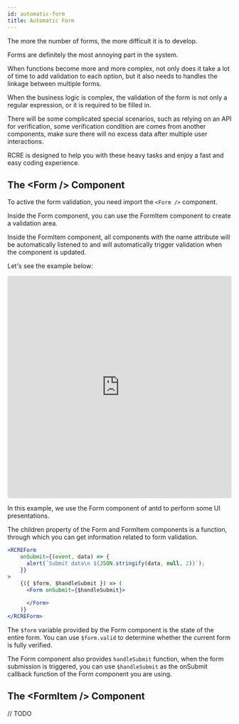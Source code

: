 ```yaml
---
id: automatic-form
title: Automatic Form
---
```


The more the number of forms, the more difficult it is to develop. 

Forms are definitely the most annoying part in the system. 

When functions become more and more complex, not only does it take a lot of time to add validation to each option, but it also needs to handles the linkage between multiple forms.

When the business logic is complex, the validation of the form is not only a regular expression, or it is required to be filled in.
 
There will be some complicated special scenarios, such as relying on an API for verification, some verification condition are comes from another components, make sure there will no excess data after multiple user interactions.

RCRE is designed to help you with these heavy tasks and enjoy a fast and easy coding experience.

## The &lt;Form /&gt; Component

To active the form validation, you need import the `<Form />` component.

Inside the Form component, you can use the FormItem component to create a validation area.
 
Inside the FormItem component, all components with the name attribute will be automatically listened to and will automatically trigger validation when the component is updated.

Let's see the example below:

<iframe src="https://codesandbox.io/embed/kxx03z8yzr?fontsize=14&view=preview" title="kxx03z8yzr" style="width:100%; height:500px; border:0; border-radius: 4px; overflow:hidden;" sandbox="allow-modals allow-forms allow-popups allow-scripts allow-same-origin"></iframe>

In this example, we use the Form component of antd to perform some UI presentations.

The children property of the Form and FormItem components is a function, through which you can get information related to form validation.

```jsx
<RCREForm
    onSubmit={(event, data) => {
      alert(`Submit data\n ${JSON.stringify(data, null, 2)}`);
    }}
>
    {({ $form, $handleSubmit }) => (
      <Form onSubmit={$handleSubmit}>
        
      </Form>
    )}
</RCREForm>
```

The `$form` variable provided by the Form component is the state of the entire form. You can use `$form.valid` to determine whether the current form is fully verified.

The Form component also provides `handleSubmit` function, when the form submission is triggered, you can use `$handleSubmit` as the onSubmit callback function of the Form component you are using.

## The &lt;FormItem /&gt; Component

// TODO